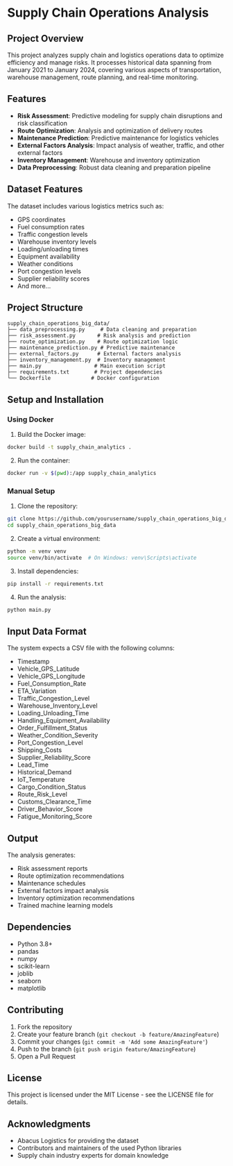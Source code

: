 # Supply Chain Operations Analysis

## Project Overview
This project analyzes supply chain and logistics operations data to optimize efficiency and manage risks. It processes historical data spanning from January 2021 to January 2024, covering various aspects of transportation, warehouse management, route planning, and real-time monitoring.

## Features
- **Risk Assessment**: Predictive modeling for supply chain disruptions and risk classification
- **Route Optimization**: Analysis and optimization of delivery routes
- **Maintenance Prediction**: Predictive maintenance for logistics vehicles
- **External Factors Analysis**: Impact analysis of weather, traffic, and other external factors
- **Inventory Management**: Warehouse and inventory optimization
- **Data Preprocessing**: Robust data cleaning and preparation pipeline

## Dataset Features
The dataset includes various logistics metrics such as:
- GPS coordinates
- Fuel consumption rates
- Traffic congestion levels
- Warehouse inventory levels
- Loading/unloading times
- Equipment availability
- Weather conditions
- Port congestion levels
- Supplier reliability scores
- And more...

## Project Structure
```
supply_chain_operations_big_data/
├── data_preprocessing.py     # Data cleaning and preparation
├── risk_assessment.py       # Risk analysis and prediction
├── route_optimization.py    # Route optimization logic
├── maintenance_prediction.py # Predictive maintenance
├── external_factors.py      # External factors analysis
├── inventory_management.py  # Inventory management
├── main.py                 # Main execution script
├── requirements.txt        # Project dependencies
└── Dockerfile             # Docker configuration
```

## Setup and Installation

### Using Docker
1. Build the Docker image:
```bash
docker build -t supply_chain_analytics .
```

2. Run the container:
```bash
docker run -v $(pwd):/app supply_chain_analytics
```

### Manual Setup
1. Clone the repository:
```bash
git clone https://github.com/yourusername/supply_chain_operations_big_data.git
cd supply_chain_operations_big_data
```

2. Create a virtual environment:
```bash
python -m venv venv
source venv/bin/activate  # On Windows: venv\Scripts\activate
```

3. Install dependencies:
```bash
pip install -r requirements.txt
```

4. Run the analysis:
```bash
python main.py
```

## Input Data Format
The system expects a CSV file with the following columns:
- Timestamp
- Vehicle_GPS_Latitude
- Vehicle_GPS_Longitude
- Fuel_Consumption_Rate
- ETA_Variation
- Traffic_Congestion_Level
- Warehouse_Inventory_Level
- Loading_Unloading_Time
- Handling_Equipment_Availability
- Order_Fulfillment_Status
- Weather_Condition_Severity
- Port_Congestion_Level
- Shipping_Costs
- Supplier_Reliability_Score
- Lead_Time
- Historical_Demand
- IoT_Temperature
- Cargo_Condition_Status
- Route_Risk_Level
- Customs_Clearance_Time
- Driver_Behavior_Score
- Fatigue_Monitoring_Score

## Output
The analysis generates:
- Risk assessment reports
- Route optimization recommendations
- Maintenance schedules
- External factors impact analysis
- Inventory optimization recommendations
- Trained machine learning models

## Dependencies
- Python 3.8+
- pandas
- numpy
- scikit-learn
- joblib
- seaborn
- matplotlib

## Contributing
1. Fork the repository
2. Create your feature branch (`git checkout -b feature/AmazingFeature`)
3. Commit your changes (`git commit -m 'Add some AmazingFeature'`)
4. Push to the branch (`git push origin feature/AmazingFeature`)
5. Open a Pull Request

## License
This project is licensed under the MIT License - see the LICENSE file for details.

## Acknowledgments
- Abacus Logistics for providing the dataset
- Contributors and maintainers of the used Python libraries
- Supply chain industry experts for domain knowledge